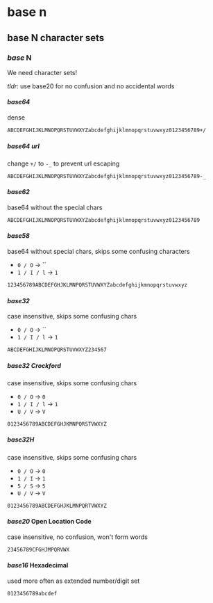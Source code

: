 # base n

## base N character sets

### _base_ N

We need character sets!

_tldr_: use base20 for no confusion and no accidental words

#### _base64_

dense

```txt
ABCDEFGHIJKLMNOPQRSTUVWXYZabcdefghijklmnopqrstuvwxyz0123456789+/
```

##### _base64_ url

change `+/` to `-_` to prevent url escaping

```txt
ABCDEFGHIJKLMNOPQRSTUVWXYZabcdefghijklmnopqrstuvwxyz0123456789-_
```

#### _base62_

base64 without the special chars

```txt
ABCDEFGHIJKLMNOPQRSTUVWXYZabcdefghijklmnopqrstuvwxyz0123456789
```

#### _base58_

base64 without special chars, skips some confusing characters

- `0 / O` -> ``
- `1 / I / l` -> `1`

```txt
123456789ABCDEFGHJKLMNPQRSTUVWXYZabcdefghijkmnopqrstuvwxyz
```

#### _base32_

case insensitive, skips some confusing chars

- `0 / O` -> ``
- `1 / I / l` -> `1`

```txt
ABCDEFGHIJKLMNOPQRSTUVWXYZ234567
```

##### _base32_ Crockford

case insensitive, skips some confusing chars

- `0 / O` -> `0`
- `1 / I / l` -> `1`
- `U / V` -> `V`

```txt
0123456789ABCDEFGHJKMNPQRSTVWXYZ
```

##### _base32H_

case insensitive, skips some confusing chars

- `0 / O` -> `0`
- `1 / I` -> `1`
- `5 / S` -> `5`
- `U / V` -> `V`

```txt
0123456789ABCDEFGHJKLMNPQRTVWXYZ
```

#### _base20_ Open Location Code

case insensitive, no confusion, won't form words

```txt
23456789CFGHJMPQRVWX
```

#### _base16_ Hexadecimal

used more often as extended number/digit set

```txt
0123456789abcdef
```
